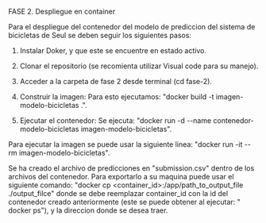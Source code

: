 FASE 2. Despliegue en container

Para el despliegue del contenedor del modelo de prediccion del sistema de bicicletas de Seul se deben seguir los siguientes pasos:

1. Instalar Doker, y que este se encuentre en estado activo.

2. Clonar el repositorio (se recomienta utilizar Visual code para su manejo).

2. Acceder a la carpeta de fase 2 desde terminal (cd fase-2).

4. Construir la imagen:
	Para esto ejecutamos: "docker build -t imagen-modelo-bicicletas .".

5. Ejecutar el contenedor:
	Se ejecuta: "docker run -d --name contenedor-modelo-bicicletas imagen-modelo-bicicletas".

Para ejecutar la imagen se puede usar la siguiente linea: "docker run -it --rm imagen-modelo-bicicletas".

Se ha creado el archivo de predicciones en "submission.csv" dentro de los archivos del contenedor.
Para exportarlo a su maquina puede usar el siguiente comando: "docker cp <container_id>:/app/path_to_output_file ./output_filce" donde se debe reemplazar container_id con la id del contenedor creado anteriormente (este se puede obtener al ejecutar: " docker ps"), y la direccion donde se desea traer.
